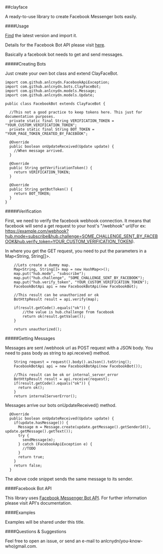 ##clayface 

A ready-to-use library to create Facebook Messenger bots easily.

####Usage

[Find](https://mvnrepository.com/artifact/com.anilcanaydin/clayface) 
the latest version and import it.

Details for the Facebook Bot API please visit [here](https://developers.facebook.com/docs/messenger-platform/reference).

Basically a facebook bot needs to get and send messages. 

#####Creating Bots

Just create your own bot class and extend ClayFaceBot. 

```
import com.github.anlcnydn.FacebookApiException;
import com.github.anlcnydn.bots.ClayFaceBot;
import com.github.anlcnydn.models.Message;
import com.github.anlcnydn.models.Update;

public class FacebookBot extends ClayFaceBot {
  
  //This not a good practice to keep tokens here. This just for documentation purposes.
  private static final String VERIFICATION_TOKEN = "YOUR_CUSTOM_VERIFICATION_TOKEN";
  private static final String BOT_TOKEN = "YOUR_PAGE_TOKEN_CREATED_BY_FACEBOOK";

  @Override
  public boolean onUpdateReceived(Update update) {
    //When message arrived.
  }

  @Override
  public String getVerificationToken() {
    return VERIFICATION_TOKEN;
  }

  @Override
  public String getBotToken() {
    return BOT_TOKEN;
  }
}
```

#####Verification

First, we need to verify the facebook webhook connection. It means that facebook will send a get request to your 
host's "/webhook" url(For ex: https://example.com/webhook?hub.mode=subscribe&hub.challenge=SOME_CHALLENGE_SENT_BY_FACEBOOK&hub.verify_token=YOUR_CUSTOM_VERIFICATION_TOKEN).

In where you get the GET request, you need to put the parameters in a Map<String, String[]>. 

```
    //Lets create a dummy map.
    Map<String, String[]> map = new HashMap<>();
    map.put("hub.mode", "subscribe");
    map.put("hub.challenge", "SOME_CHALLENGE_SENT_BY_FACEBOOK");
    map.put("hub.verify_token", "YOUR_CUSTOM_VERIFICATION_TOKEN");
    FacebookBotApi api = new FacebookBotApi(new FacebookBot);
    
    //This result can be unauthorized or ok
    BotHttpResult result = api.verify(map);
    
    if(result.getCode().equals("ok")) {
        //the value is hub.challenge from facebook 
        return ok(result.getValue());
    }
    
    return unauthorized();

```

#####Getting Messages

Messages are sent /webhook url as POST request with a JSON body. You need to pass 
body as string to api.receive() method.

```
    String request = request().body().asJson().toString();
    FacebookBotApi api = new FacebookBotApi(new FacebookBot());
    
    //This result can be ok or internal_server_error
    BotHttpResult result = api.receive(request);
    if(result.getCode().equals("ok")) {
      return ok();
    }
    return internalServerError();
```

Messages arrive our bots onUpdateReceived() method.

```
  @Override
  public boolean onUpdateReceived(Update update) {
    if(update.hasMessage()) {
      Message m = Message.create(update.getMessage().getSenderId(), update.getMessage().getText());
      try {
        sendMessage(m);
      } catch (FacebookApiException e) {
        //TODO
      }
      return true;
    }
    return false;
  }
```

The above code snippet sends the same message to its sender. 

####Facebook Bot API 

This library uses [Facebook Messenger Bot API](https://developers.facebook.com/docs/messenger-platform).
For further information please visit API's documentation.

####Examples 

Examples will be shared under this title.

####Questions & Suggestions 

Feel free to open an issue, or send an e-mail to anlcnydn(you-know-who)gmail.com.



